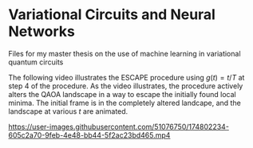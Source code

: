 # Variational Circuits and Neural Networks
 Files for my master thesis on the use of machine learning in variational quantum circuits

The following video illustrates the ESCAPE procedure using $g(t) = t/T$ at step 4 of the procedure. As the video illustrates, the procedure actively alters the QAOA landscape in a way to escape the initially found local minima. The initial frame is in the completely altered landcape, and the landscape at various $t$ are animated. 

https://user-images.githubusercontent.com/51076750/174802234-605c2a70-9feb-4e48-bb44-5f2ac23bd465.mp4

